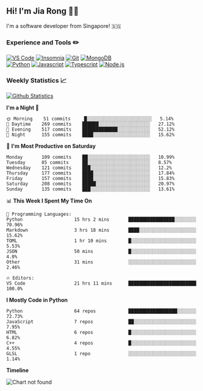 ## Hi! I'm Jia Rong 👋🏻

I'm a software developer from Singapore! 🇸🇬

### Experience and Tools ✏️
[![VS Code](https://img.shields.io/badge/VS%20Code-007acc?style=for-the-badge&logo=visual-studio-code&logoColor=white)](https://code.visualstudio.com)
[![Insomnia](https://img.shields.io/badge/Insomina-5849be?style=for-the-badge&logo=insomnia&logoColor=white)](https://insomnia.rest/)
[![Git](https://img.shields.io/badge/Git-f05032?style=for-the-badge&logo=git&logoColor=white)](https://git-scm.com/)
[![MongoDB](https://img.shields.io/badge/MongoDB-47a248?style=for-the-badge&logo=mongodb&logoColor=white)](https://www.mongodb.com/)    
[![Python](https://img.shields.io/badge/Python-3776ab?style=for-the-badge&logo=python&logoColor=white)](https://www.python.org/)
[![Javascript](https://img.shields.io/badge/Javascript-f7df1e?style=for-the-badge&logo=javascript&logoColor=white)](https://developer.mozilla.org/en-US/docs/Web/JavaScript)
[![Typescript](https://img.shields.io/badge/Typescript-007acc?style=for-the-badge&logo=typescript&logoColor=white)](https://www.typescriptlang.org/)
[![Node.js](https://img.shields.io/badge/Node.js-339933?style=for-the-badge&logo=node.js&logoColor=white)](https://nodejs.org/en/)

### Weekly Statistics 📈
[![Github Statistics](https://github-readme-stats.vercel.app/api?username=fourjr&count_private=true)](https://github.com/anuraghazra/github-readme-stats)

<!--START_SECTION:waka-->
**I'm a Night 🦉** 

```text
🌞 Morning    51 commits     █░░░░░░░░░░░░░░░░░░░░░░░░   5.14% 
🌆 Daytime    269 commits    ██████░░░░░░░░░░░░░░░░░░░   27.12% 
🌃 Evening    517 commits    █████████████░░░░░░░░░░░░   52.12% 
🌙 Night      155 commits    ████░░░░░░░░░░░░░░░░░░░░░   15.62%

```
📅 **I'm Most Productive on Saturday** 

```text
Monday       109 commits    ██░░░░░░░░░░░░░░░░░░░░░░░   10.99% 
Tuesday      85 commits     ██░░░░░░░░░░░░░░░░░░░░░░░   8.57% 
Wednesday    121 commits    ███░░░░░░░░░░░░░░░░░░░░░░   12.2% 
Thursday     177 commits    ████░░░░░░░░░░░░░░░░░░░░░   17.84% 
Friday       157 commits    ████░░░░░░░░░░░░░░░░░░░░░   15.83% 
Saturday     208 commits    █████░░░░░░░░░░░░░░░░░░░░   20.97% 
Sunday       135 commits    ███░░░░░░░░░░░░░░░░░░░░░░   13.61%

```


📊 **This Week I Spent My Time On** 

```text
💬 Programming Languages: 
Python                   15 hrs 2 mins       █████████████████░░░░░░░░   70.96% 
Markdown                 3 hrs 18 mins       ████░░░░░░░░░░░░░░░░░░░░░   15.62% 
TOML                     1 hr 10 mins        █░░░░░░░░░░░░░░░░░░░░░░░░   5.53% 
JSON                     50 mins             █░░░░░░░░░░░░░░░░░░░░░░░░   4.0% 
Other                    31 mins             ░░░░░░░░░░░░░░░░░░░░░░░░░   2.46%

🔥 Editors: 
VS Code                  21 hrs 11 mins      █████████████████████████   100.0%

```

**I Mostly Code in Python** 

```text
Python                   64 repos            ██████████████████░░░░░░░   72.73% 
JavaScript               7 repos             ██░░░░░░░░░░░░░░░░░░░░░░░   7.95% 
HTML                     6 repos             █░░░░░░░░░░░░░░░░░░░░░░░░   6.82% 
C++                      4 repos             █░░░░░░░░░░░░░░░░░░░░░░░░   4.55% 
GLSL                     1 repo              ░░░░░░░░░░░░░░░░░░░░░░░░░   1.14%

```


**Timeline**

![Chart not found](https://github.com/fourjr/fourjr/blob/master/charts/bar_graph.png) 


<!--END_SECTION:waka-->
